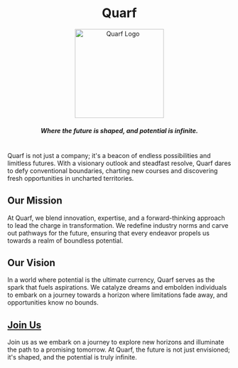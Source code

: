 
<div align="center">
  <h1>Quarf</h1>
  <img src="https://github.com/Quarf-AI/.github/assets/18141491/1df447f1-7ade-4e89-a95a-17f9e1e55e46" alt="Quarf Logo" width="200"/>
</div>

<div align="center">
  <h4><em>Where the future is shaped, and potential is infinite.</em></h4>
</div>


#

Quarf is not just a company; it's a beacon of endless possibilities and limitless futures. With a visionary outlook and steadfast resolve, Quarf dares to defy conventional boundaries, charting new courses and discovering fresh opportunities in uncharted territories.

## Our Mission

At Quarf, we blend innovation, expertise, and a forward-thinking approach to lead the charge in transformation. We redefine industry norms and carve out pathways for the future, ensuring that every endeavor propels us towards a realm of boundless potential.

## Our Vision

In a world where potential is the ultimate currency, Quarf serves as the spark that fuels aspirations. We catalyze dreams and embolden individuals to embark on a journey towards a horizon where limitations fade away, and opportunities know no bounds.

<h2><a href="https://www.linkedin.com/company/quarf/">Join Us</a></h2>

<p>Join us as we embark on a journey to explore new horizons and illuminate the path to a promising tomorrow. At Quarf, the future is not just envisioned; it's shaped, and the potential is truly infinite.</p>



<!--

**Here are some ideas to get you started:**

🙋‍♀️ A short introduction - what is your organization all about?
🌈 Contribution guidelines - how can the community get involved?
👩‍💻 Useful resources - where can the community find your docs? Is there anything else the community should know?
🍿 Fun facts - what does your team eat for breakfast?
🧙 Remember, you can do mighty things with the power of [Markdown](https://docs.github.com/github/writing-on-github/getting-started-with-writing-and-formatting-on-github/basic-writing-and-formatting-syntax)
-->
